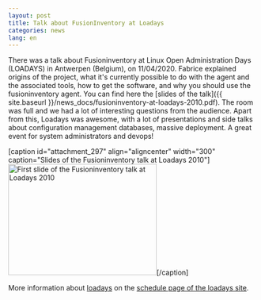```yaml
---
layout: post
title: Talk about FusionInventory at Loadays
categories: news
lang: en
---
```


There was a talk about Fusioninventory at Linux Open Administration Days (LOADAYS) in Antwerpen (Belgium), on 11/04/2020. Fabrice explained origins of the project, what it's currently possible to do with the agent and the associated tools, how to get the software, and why you should use the fusioninventory agent. You can find here the [slides of the talk]({{ site.baseurl }}/news_docs/fusioninventory-at-loadays-2010.pdf). The room was full and we had a lot of interesting questions from the audience. Apart from this, Loadays was awesome, with a lot of presentations and side talks about configuration management databases, massive deployment. A great event for system administrators and devops!

[caption id="attachment_297" align="aligncenter" width="300" caption="Slides of the Fusioninventory talk at Loadays 2010"]<a href="/news_docs/fusioninventory-at-loadays-2010.pdf"><img class="size-medium wp-image-297" title="Fusioninventory talk at Loadays 2010" src="/news_docs/fusioninventory-at-loadays-2010-300x224.png" alt="First slide of the Fusioninventory talk at Loadays 2010" width="300" height="224" /></a>[/caption]

More information about [loadays](http://www.loadays.org) on the [schedule page of the loadays site](http://www.loadays.org/schedule).
